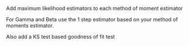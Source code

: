 Add maximum likelihood estimators to each method of moment estimator

For Gamma and Beta use the 1 step estimator based on your method of moments estimator.

Also add a KS test based goodness of fit test

